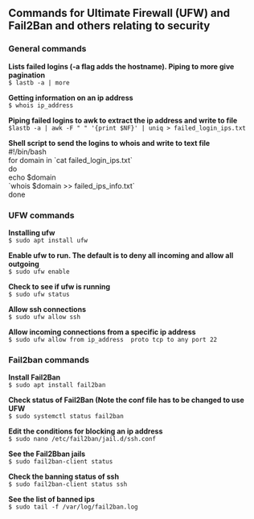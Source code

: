 ## Commands for Ultimate Firewall (UFW) and Fail2Ban and others relating to security

### General commands

**Lists failed logins (-a flag adds the hostname). Piping to more give pagination**\
`$ lastb -a | more`

**Getting information on an ip address**\
`$ whois ip_address`

**Piping failed logins to awk to extract the ip address and write to file**\
`$lastb -a | awk -F " " '{print $NF}' | uniq > failed_login_ips.txt` 

**Shell script to send the logins to whois and write to text file**\
#!/bin/bash\
for domain in \`cat failed_login_ips.txt\`\
do\
   echo $domain\
   \`whois $domain >> failed_ips_info.txt\`\
done


### UFW commands
**Installing ufw**\
`$ sudo apt install ufw`

**Enable ufw to run. The default is to deny all incoming and allow all outgoing**\
`$ sudo ufw enable`

**Check to see if ufw is running**\
`$ sudo ufw status`

**Allow ssh connections**\
`$ sudo ufw allow ssh`

**Allow incoming connections from a specific ip address**\
`$ sudo ufw allow from ip_address  proto tcp to any port 22`

### Fail2ban commands

**Install Fail2Ban**\
`$ sudo apt install fail2ban`

**Check status of Fail2Ban (Note the conf file has to be changed to use UFW**\
`$ sudo systemctl status fail2ban`

**Edit the conditions for blocking an ip address**\
`$ sudo nano /etc/fail2ban/jail.d/ssh.conf`

**See the Fail2Bban jails**\
`$ sudo fail2ban-client status`

**Check the banning status of ssh**\
`$ sudo fail2ban-client status ssh`

**See the list of banned ips**\
`$ sudo tail -f /var/log/fail2ban.log`
